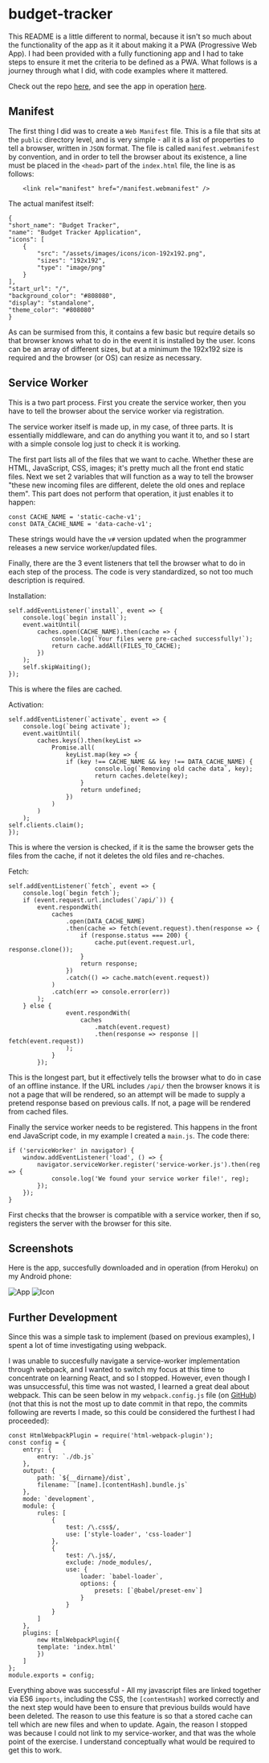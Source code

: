 # budget-tracker

This README is a little different to normal, because it isn't so much about the functionality of the app as it it about making it a PWA (Progressive Web App). I had been provided with a fully functioning app and I had to take steps to ensure it met the criteria to be defined as a PWA. What follows is a journey through what I did, with code examples where it mattered.

Check out the repo [here](https://github.com/agtravis/budget-tracker), and see the app in operation [here](http://agtravis-budget-tracker.herokuapp.com/).

## Manifest

The first thing I did was to create a `Web Manifest` file. This is a file that sits at the `public` directory level, and is very simple - all it is a list of properties to tell a browser, written in `JSON` format. The file is called `manifest.webmanifest` by convention, and in order to tell the browser about its existence, a line must be placed in the `<head>` part of the `index.html` file, the line is as follows:

        <link rel="manifest" href="/manifest.webmanifest" />

The actual manifest itself:

    {
    "short_name": "Budget Tracker",
    "name": "Budget Tracker Application",
    "icons": [
        {
            "src": "/assets/images/icons/icon-192x192.png",
            "sizes": "192x192",
            "type": "image/png"
        }
    ],
    "start_url": "/",
    "background_color": "#808080",
    "display": "standalone",
    "theme_color": "#808080"
    }

As can be surmised from this, it contains a few basic but require details so that browser knows what to do in the event it is installed by the user. Icons can be an array of different sizes, but at a minimum the 192x192 size is required and the browser (or OS) can resize as necessary.

## Service Worker

This is a two part process. First you create the service worker, then you have to tell the browser about the service worker via registration.

The service worker itself is made up, in my case, of three parts. It is essentially middleware, and can do anything you want it to, and so I start with a simple console log just to check it is working.

The first part lists all of the files that we want to cache. Whether these are HTML, JavaScript, CSS, images; it's pretty much all the front end static files. Next we set 2 variables that will function as a way to tell the browser "these new incoming files are different, delete the old ones and replace them". This part does not perform that operation, it just enables it to happen:

    const CACHE_NAME = 'static-cache-v1';
    const DATA_CACHE_NAME = 'data-cache-v1';

These strings would have the `v#` version updated when the programmer releases a new service worker/updated files.

Finally, there are the 3 event listeners that tell the browser what to do in each step of the process. The code is very standardized, so not too much description is required.

Installation:

    self.addEventListener(`install`, event => {
        console.log(`begin install`);
        event.waitUntil(
            caches.open(CACHE_NAME).then(cache => {
                console.log(`Your files were pre-cached successfully!`);
                return cache.addAll(FILES_TO_CACHE);
            })
        );
        self.skipWaiting();
    });

This is where the files are cached.

Activation:

    self.addEventListener(`activate`, event => {
        console.log(`being activate`);
        event.waitUntil(
            caches.keys().then(keyList =>
                Promise.all(
                    keyList.map(key => {
                    if (key !== CACHE_NAME && key !== DATA_CACHE_NAME) {
                            console.log(`Removing old cache data`, key);
                            return caches.delete(key);
                        }
                        return undefined;
                    })
                )
            )
        );
    self.clients.claim();
    });

This is where the version is checked, if it is the same the browser gets the files from the cache, if not it deletes the old files and re-chaches.

Fetch:

    self.addEventListener(`fetch`, event => {
        console.log(`begin fetch`);
        if (event.request.url.includes(`/api/`)) {
            event.respondWith(
                caches
                    .open(DATA_CACHE_NAME)
                    .then(cache => fetch(event.request).then(response => {
                        if (response.status === 200) {
                            cache.put(event.request.url, response.clone());
                        }
                        return response;
                    })
                    .catch(() => cache.match(event.request))
                )
                .catch(err => console.error(err))
            );
        } else {
                    event.respondWith(
                        caches
                            .match(event.request)
                            .then(response => response || fetch(event.request))
                    );
                }
            });

This is the longest part, but it effectively tells the browser what to do in case of an offline instance. If the URL includes `/api/` then the browser knows it is not a page that will be rendered, so an attempt will be made to supply a pretend response based on previous calls. If not, a page will be rendered from cached files.

Finally the service worker needs to be registered. This happens in the front end JavaScript code, in my example I created a `main.js`. The code there:

    if ('serviceWorker' in navigator) {
        window.addEventListener('load', () => {
            navigator.serviceWorker.register('service-worker.js').then(reg => {
                console.log('We found your service worker file!', reg);
            });
        });
    }

First checks that the browser is compatible with a service worker, then if so, registers the server with the browser for this site.

## Screenshots

Here is the app, succesfully downloaded and in operation (from Heroku) on my Android phone:

![App](./public/assets/images/screenshot1.jpg)
![Icon](./public/assets/images/screenshot2.jpg)

## Further Development

Since this was a simple task to implement (based on previous examples), I spent a lot of time investigating using webpack.

I was unable to succesfully navigate a service-worker implementation through webpack, and I wanted to switch my focus at this time to concentrate on learning React, and so I stopped. However, even though I was unsuccessful, this time was not wasted, I learned a great deal about webpack. This can be seen below in my `webpack.config.js` file (on [GitHub](https://github.com/agtravis/budget-tracker-2/blob/d44b0ee91ffc1bbf996ad7195cf93597462461f9/public/webpack.config.js)) (not that this is not the most up to date commit in that repo, the commits following are reverts I made, so this could be considered the furthest I had proceeded):

    const HtmlWebpackPlugin = require('html-webpack-plugin');
    const config = {
        entry: {
            entry: `./db.js`
        },
        output: {
            path: `${__dirname}/dist`,
            filename: `[name].[contentHash].bundle.js`
        },
        mode: `development`,
        module: {
            rules: [
                {
                    test: /\.css$/,
                    use: ['style-loader', 'css-loader']
                },
                {
                    test: /\.js$/,
                    exclude: /node_modules/,
                    use: {
                        loader: `babel-loader`,
                        options: {
                            presets: [`@babel/preset-env`]
                        }
                    }
                }
            ]
        },
        plugins: [
            new HtmlWebpackPlugin({
            template: 'index.html'
            })
        ]
    };
    module.exports = config;

Everything above was successful - All my javascript files are linked together via ES6 `imports`, including the CSS, the `[contentHash]` worked correctly and the next step would have been to ensure that previous builds would have been deleted. The reason to use this feature is so that a stored cache can tell which are new files and when to update. Again, the reason I stopped was because I could not link to my service-worker, and that was the whole point of the exercise. I understand conceptually what would be required to get this to work.
